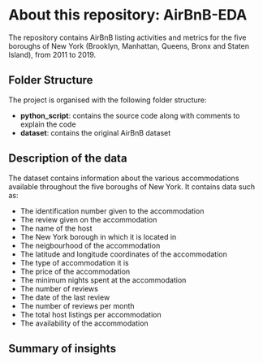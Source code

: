 # About this repository: AirBnB-EDA
The repository contains AirBnB listing activities and metrics for the five boroughs of New York (Brooklyn, Manhattan, Queens, Bronx and Staten Island), from 2011 to 2019.

## Folder Structure
The project is organised with the following folder structure:
- **python_script**: contains the source code along with comments to explain the code
- **dataset**: contains the original AirBnB dataset

## Description of the data
The dataset contains information about the various accommodations available throughout the five boroughs of New York. It contains data such as:
- The identification number given to the accommodation
- The review given on the accommodation
- The name of the host
- The New York borough in which it is located in
- The neigbourhood of the accommodation
- The latitude and longitude coordinates of the accommodation
- The type of accommodation it is
- The price of the accommodation
- The minimum nights spent at the accommodation
- The number of reviews
- The date of the last review
- The number of reviews per month
- The total host listings per accommodation
- The availability of the accommodation

## Summary of insights
